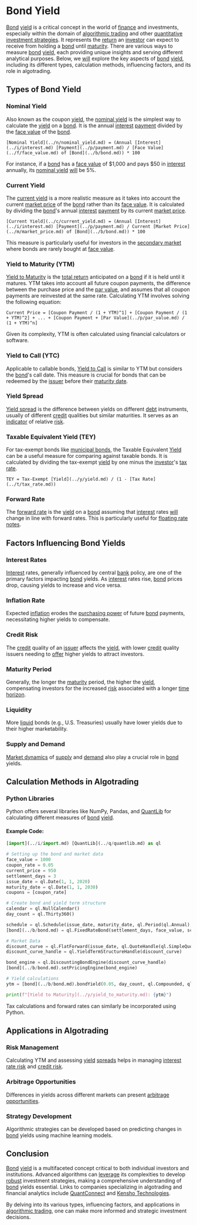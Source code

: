 # Bond Yield

[Bond](../b/bond.md) [yield](../y/yield.md) is a critical concept in the world of [finance](../f/finance.md) and investments, especially within the domain of [algorithmic trading](../a/accountability.md) and other [quantitative investment strategies](../q/quantitative_investment_strategies.md). It represents the [return](../r/return.md) an [investor](../i/investor.md) can expect to receive from holding a [bond](../b/bond.md) until [maturity](../m/maturity.md). There are various ways to measure [bond](../b/bond.md) [yield](../y/yield.md), each providing unique insights and serving different analytical purposes. Below, we [will](../w/will.md) explore the key aspects of [bond](../b/bond.md) [yield](../y/yield.md), including its different types, calculation methods, influencing factors, and its role in algotrading.

## Types of Bond Yield

### Nominal Yield
Also known as the coupon [yield](../y/yield.md), the [nominal yield](../n/nominal_yield.md) is the simplest way to calculate the [yield](../y/yield.md) on a [bond](../b/bond.md). It is the annual [interest](../i/interest.md) [payment](../p/payment.md) divided by the [face value](../f/face_value.md) of the [bond](../b/bond.md). 

```
[Nominal Yield](../n/nominal_yield.md) = (Annual [Interest](../i/interest.md) [Payment](../p/payment.md) / [Face Value](../f/face_value.md) of [Bond](../b/bond.md)) * 100
```

For instance, if a [bond](../b/bond.md) has a [face value](../f/face_value.md) of $1,000 and pays $50 in [interest](../i/interest.md) annually, its [nominal yield](../n/nominal_yield.md) [will](../w/will.md) be 5%.

### Current Yield
The [current yield](../c/current_yield.md) is a more realistic measure as it takes into account the current [market price](../m/market_price.md) of the [bond](../b/bond.md) rather than its [face value](../f/face_value.md). It is calculated by dividing the [bond](../b/bond.md)'s annual [interest](../i/interest.md) [payment](../p/payment.md) by its current [market price](../m/market_price.md).

```
[Current Yield](../c/current_yield.md) = (Annual [Interest](../i/interest.md) [Payment](../p/payment.md) / Current [Market Price](../m/market_price.md) of [Bond](../b/bond.md)) * 100
```

This measure is particularly useful for investors in the [secondary market](../s/secondary_market.md) where bonds are rarely bought at [face value](../f/face_value.md).

### Yield to Maturity (YTM)
[Yield to Maturity](../y/yield_to_maturity.md) is the [total return](../t/total_return.md) anticipated on a [bond](../b/bond.md) if it is held until it matures. YTM takes into account all future coupon payments, the difference between the purchase price and the [par value](../p/par_value.md), and assumes that all coupon payments are reinvested at the same rate. Calculating YTM involves solving the following equation:

```
Current Price = [Coupon Payment / (1 + YTM)^1] + [Coupon Payment / (1 + YTM)^2] + ... + [Coupon Payment + [Par Value](../p/par_value.md) / (1 + YTM)^n]
```

Given its complexity, YTM is often calculated using financial calculators or software.

### Yield to Call (YTC)
Applicable to callable bonds, [Yield to Call](../y/yield_to_call.md) is similar to YTM but considers the [bond](../b/bond.md)'s call date. This measure is crucial for bonds that can be redeemed by the [issuer](../i/issuer.md) before their [maturity date](../m/maturity_date.md). 

### Yield Spread
[Yield spread](../y/yield_spread.md) is the difference between yields on different [debt](../d/debt.md) instruments, usually of different [credit](../c/credit.md) qualities but similar maturities. It serves as an [indicator](../i/indicator.md) of relative [risk](../r/risk.md).

### Taxable Equivalent Yield (TEY)
For tax-exempt bonds like [municipal bonds](../m/municipal_bonds.md), the Taxable Equivalent [Yield](../y/yield.md) can be a useful measure for comparing against taxable bonds. It is calculated by dividing the tax-exempt [yield](../y/yield.md) by one minus the [investor](../i/investor.md)'s [tax rate](../t/tax_rate.md).

```
TEY = Tax-Exempt [Yield](../y/yield.md) / (1 - [Tax Rate](../t/tax_rate.md))
```

### Forward Rate
The [forward rate](../f/forward_rate.md) is the [yield](../y/yield.md) on a [bond](../b/bond.md) assuming that [interest](../i/interest.md) rates [will](../w/will.md) change in line with forward rates. This is particularly useful for [floating rate notes](../f/floating_rate_notes.md).

## Factors Influencing Bond Yields

### Interest Rates
[Interest](../i/interest.md) rates, generally influenced by central [bank](../b/bank.md) policy, are one of the primary factors impacting [bond](../b/bond.md) yields. As [interest](../i/interest.md) rates rise, [bond](../b/bond.md) prices drop, causing yields to increase and vice versa.

### Inflation Rate
Expected [inflation](../i/inflation.md) erodes the [purchasing power](../p/purchasing_power.md) of future [bond](../b/bond.md) payments, necessitating higher yields to compensate.

### Credit Risk
The [credit](../c/credit.md) quality of an [issuer](../i/issuer.md) affects the [yield](../y/yield.md), with lower [credit](../c/credit.md) quality issuers needing to [offer](../o/offer.md) higher yields to attract investors.

### Maturity Period
Generally, the longer the [maturity](../m/maturity.md) period, the higher the [yield](../y/yield.md), compensating investors for the increased [risk](../r/risk.md) associated with a longer [time horizon](../t/time_horizon.md).

### Liquidity
More [liquid](../l/liquid.md) bonds (e.g., U.S. Treasuries) usually have lower yields due to their higher marketability.

### Supply and Demand
[Market dynamics](../m/market_dynamics.md) of [supply](../s/supply.md) and [demand](../d/demand.md) also play a crucial role in [bond](../b/bond.md) yields.

## Calculation Methods in Algotrading

### Python Libraries
Python offers several libraries like NumPy, Pandas, and [QuantLib](../q/quantlib.md) for calculating different measures of [bond](../b/bond.md) [yield](../y/yield.md).

#### Example Code:
```python
[import](../i/import.md) [QuantLib](../q/quantlib.md) as ql

# Setting up the bond and market data
face_value = 1000
coupon_rate = 0.05
current_price = 950
settlement_days = 3
issue_date = ql.Date(1, 1, 2020)
maturity_date = ql.Date(1, 1, 2030)
coupons = [coupon_rate]

# Create bond and yield term structure
calendar = ql.NullCalendar()
day_count = ql.Thirty360()

schedule = ql.Schedule(issue_date, maturity_date, ql.Period(ql.Annual), calendar, ql.Unadjusted, ql.Unadjusted, ql.DateGeneration.Forward, False)
[bond](../b/bond.md) = ql.FixedRateBond(settlement_days, face_value, schedule, coupons, day_count)

# Market Data
discount_curve = ql.FlatForward(issue_date, ql.QuoteHandle(ql.SimpleQuote(0.03)), day_count)
discount_curve_handle = ql.YieldTermStructureHandle(discount_curve)

bond_engine = ql.DiscountingBondEngine(discount_curve_handle)
[bond](../b/bond.md).setPricingEngine(bond_engine)

# Yield calculations
ytm = [bond](../b/bond.md).bondYield(0.05, day_count, ql.Compounded, ql.Annual)

print(f"[Yield to Maturity](../y/yield_to_maturity.md): {ytm}")
```

Tax calculations and forward rates can similarly be incorporated using Python.

## Applications in Algotrading

### Risk Management
Calculating YTM and assessing [yield](../y/yield.md) [spreads](../s/spreads.md) helps in managing [interest rate risk](../i/interest_rate_risk.md) and [credit risk](../c/credit_risk.md).

### Arbitrage Opportunities
Differences in yields across different markets can present [arbitrage opportunities](../a/arbitrage_opportunities.md).

### Strategy Development
Algorithmic strategies can be developed based on predicting changes in [bond](../b/bond.md) yields using machine learning models.

## Conclusion

[Bond](../b/bond.md) [yield](../y/yield.md) is a multifaceted concept critical to both individual investors and institutions. Advanced algorithms can [leverage](../l/leverage.md) its complexities to develop [robust](../r/robust.md) investment strategies, making a comprehensive understanding of [bond](../b/bond.md) yields essential. Links to companies specializing in algotrading and financial analytics include [QuantConnect](https://www.quantconnect.com) and [Kensho Technologies](https://www.kensho.com).

By delving into its various types, influencing factors, and applications in [algorithmic trading](../a/accountability.md), one can make more informed and strategic investment decisions.